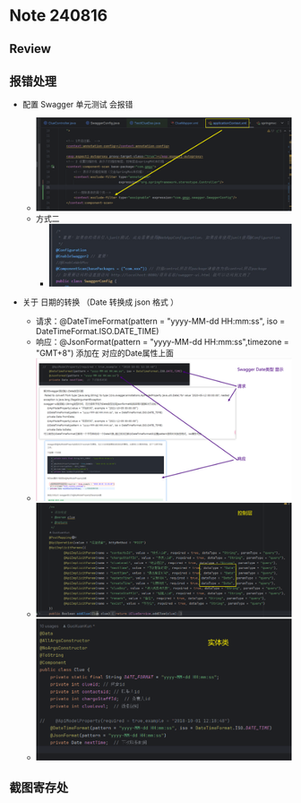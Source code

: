 # Note 240816

## Review

## 报错处理

- 配置 Swagger 单元测试 会报错
    - ![img.png](img.png)
    - 方式二
      - ![img_4.png](img_4.png)

- 关于 日期的转换 （Date 转换成 json 格式 ）
    - 请求：@DateTimeFormat(pattern = "yyyy-MM-dd HH:mm:ss", iso = DateTimeFormat.ISO.DATE_TIME)
    - 响应：@JsonFormat(pattern = "yyyy-MM-dd HH:mm:ss",timezone = "GMT+8") 添加在 对应的Date属性上面
    - ![img_1.png](img_1.png)
    - ![img_2.png](img_2.png)
    - ![img_3.png](img_3.png)
## 截图寄存处